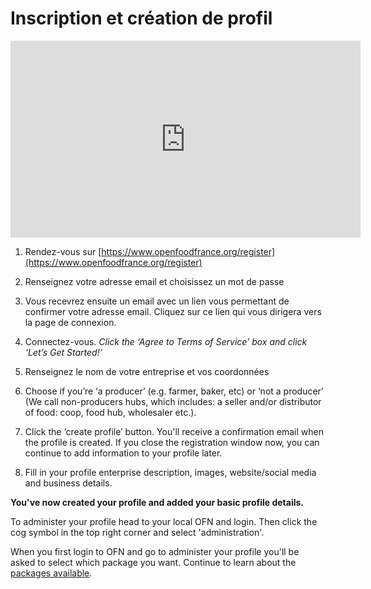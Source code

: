 # Inscription et création de profil

<iframe width="560" height="315" src="https://www.youtube.com/embed/Isuk7JjtkYY" frameborder="0" allowfullscreen></iframe>

1. Rendez-vous sur [https://www.openfoodfrance.org/register](https://www.openfoodfrance.org/register)

2. Renseignez votre adresse email et choisissez un mot de passe

3. Vous recevrez ensuite un email avec un lien vous permettant de confirmer votre adresse email. Cliquez sur ce lien qui vous dirigera vers la page de connexion.

4. Connectez-vous. _Click the ‘Agree to Terms of Service’ box and click ‘Let’s Get Started!’_

5. Renseignez le nom de votre entreprise et vos coordonnées

6. Choose if you’re ‘a producer’ \(e.g. farmer, baker, etc\) or ‘not a producer’ \(We call non-producers hubs, which includes: a seller and/or distributor of food: coop, food hub, wholesaler etc.\).

7. Click the ‘create profile’ button. You'll receive a confirmation email when the profile is created. If you close the registration window now, you can continue to add information to your profile later.

8. Fill in your profile enterprise description, images, website/social media and business details.

**You've now created your profile and added your basic profile details.**

To administer your profile head to your local OFN and login. Then click the cog symbol in the top right corner and select 'administration'.

When you first login to OFN and go to administer your profile you'll be asked to select which package you want. Continue to learn about the [packages available](/hub-profile-types.md).



